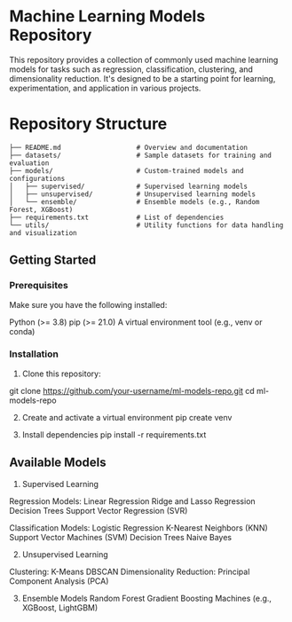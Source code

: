 # Machine Learning Models Repository

This repository provides a collection of commonly used machine learning models for tasks such as regression, classification, clustering, and dimensionality reduction. It's designed to be a starting point for learning, experimentation, and application in various projects.

# Repository Structure
```
├── README.md                   # Overview and documentation
├── datasets/                   # Sample datasets for training and evaluation
├── models/                     # Custom-trained models and configurations
│   ├── supervised/             # Supervised learning models
│   ├── unsupervised/           # Unsupervised learning models
│   └── ensemble/               # Ensemble models (e.g., Random Forest, XGBoost)
├── requirements.txt            # List of dependencies
└── utils/                      # Utility functions for data handling and visualization
```
## Getting Started

### Prerequisites
Make sure you have the following installed:

Python (>= 3.8)
pip (>= 21.0)
A virtual environment tool (e.g., venv or conda)

### Installation
1. Clone this repository:

git clone https://github.com/your-username/ml-models-repo.git
cd ml-models-repo

2. Create and activate a virtual environment
pip create venv

3. Install dependencies
pip install -r requirements.txt

## Available Models

1. Supervised Learning
    
Regression Models:
    Linear Regression
    Ridge and Lasso Regression
    Decision Trees
    Support Vector Regression (SVR)

Classification Models:
    Logistic Regression
    K-Nearest Neighbors (KNN)
    Support Vector Machines (SVM)
    Decision Trees
    Naive Bayes

2. Unsupervised Learning

Clustering:
    K-Means
    DBSCAN
Dimensionality Reduction:
    Principal Component Analysis (PCA)

3. Ensemble Models
    Random Forest
    Gradient Boosting Machines (e.g., XGBoost, LightGBM)